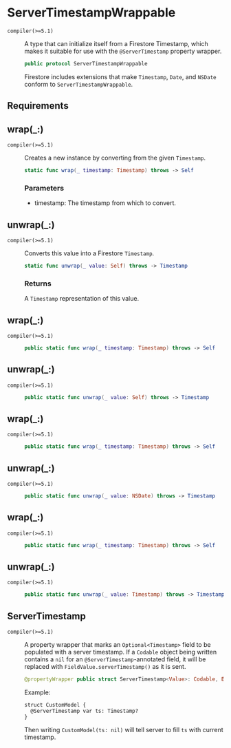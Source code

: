 # ServerTimestampWrappable

<dl>
<dt><code>compiler(>=5.1)</code></dt>
<dd>

A type that can initialize itself from a Firestore Timestamp, which makes
it suitable for use with the `@ServerTimestamp` property wrapper.

``` swift
public protocol ServerTimestampWrappable
```

Firestore includes extensions that make `Timestamp`, `Date`, and `NSDate`
conform to `ServerTimestampWrappable`.

</dd>
</dl>

## Requirements

## wrap(\_:)

<dl>
<dt><code>compiler(>=5.1)</code></dt>
<dd>

Creates a new instance by converting from the given `Timestamp`.

``` swift
static func wrap(_ timestamp: Timestamp) throws -> Self
```

### Parameters

  - timestamp: The timestamp from which to convert.

</dd>
</dl>

## unwrap(\_:)

<dl>
<dt><code>compiler(>=5.1)</code></dt>
<dd>

Converts this value into a Firestore `Timestamp`.

``` swift
static func unwrap(_ value: Self) throws -> Timestamp
```

### Returns

A `Timestamp` representation of this value.

</dd>
</dl>

## wrap(\_:)

<dl>
<dt><code>compiler(>=5.1)</code></dt>
<dd>

``` swift
public static func wrap(_ timestamp: Timestamp) throws -> Self
```

</dd>
</dl>

## unwrap(\_:)

<dl>
<dt><code>compiler(>=5.1)</code></dt>
<dd>

``` swift
public static func unwrap(_ value: Self) throws -> Timestamp
```

</dd>
</dl>

## wrap(\_:)

<dl>
<dt><code>compiler(>=5.1)</code></dt>
<dd>

``` swift
public static func wrap(_ timestamp: Timestamp) throws -> Self
```

</dd>
</dl>

## unwrap(\_:)

<dl>
<dt><code>compiler(>=5.1)</code></dt>
<dd>

``` swift
public static func unwrap(_ value: NSDate) throws -> Timestamp
```

</dd>
</dl>

## wrap(\_:)

<dl>
<dt><code>compiler(>=5.1)</code></dt>
<dd>

``` swift
public static func wrap(_ timestamp: Timestamp) throws -> Self
```

</dd>
</dl>

## unwrap(\_:)

<dl>
<dt><code>compiler(>=5.1)</code></dt>
<dd>

``` swift
public static func unwrap(_ value: Timestamp) throws -> Timestamp
```

</dd>
</dl>

## ServerTimestamp

<dl>
<dt><code>compiler(>=5.1)</code></dt>
<dd>

A property wrapper that marks an `Optional<Timestamp>` field to be
populated with a server timestamp. If a `Codable` object being written
contains a `nil` for an `@ServerTimestamp`-annotated field, it will be
replaced with `FieldValue.serverTimestamp()` as it is sent.

``` swift
@propertyWrapper public struct ServerTimestamp<Value>: Codable, Equatable where Value: ServerTimestampWrappable & Codable & Equatable
```

Example:

``` 
struct CustomModel {
  @ServerTimestamp var ts: Timestamp?
}
```

Then writing `CustomModel(ts: nil)` will tell server to fill `ts` with
current timestamp.

</dd>
</dl>
